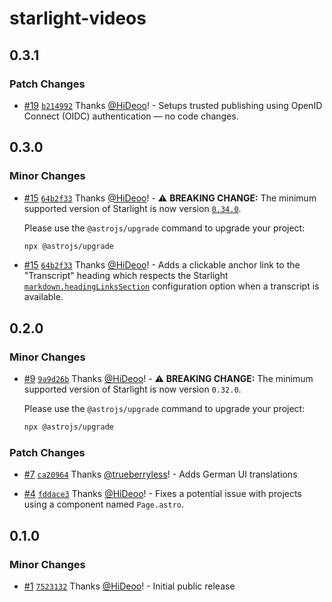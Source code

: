 # starlight-videos

## 0.3.1

### Patch Changes

- [#19](https://github.com/HiDeoo/starlight-videos/pull/19) [`b214992`](https://github.com/HiDeoo/starlight-videos/commit/b2149924f6908541f07b3f7bb579bc2df6516064) Thanks [@HiDeoo](https://github.com/HiDeoo)! - Setups trusted publishing using OpenID Connect (OIDC) authentication — no code changes.

## 0.3.0

### Minor Changes

- [#15](https://github.com/HiDeoo/starlight-videos/pull/15) [`64b2f33`](https://github.com/HiDeoo/starlight-videos/commit/64b2f33e5e51d89499f113eb439024d242419c04) Thanks [@HiDeoo](https://github.com/HiDeoo)! - ⚠️ **BREAKING CHANGE:** The minimum supported version of Starlight is now version [`0.34.0`](https://github.com/withastro/starlight/releases/tag/%40astrojs%2Fstarlight%400.34.0).

  Please use the `@astrojs/upgrade` command to upgrade your project:

  ```sh
  npx @astrojs/upgrade
  ```

- [#15](https://github.com/HiDeoo/starlight-videos/pull/15) [`64b2f33`](https://github.com/HiDeoo/starlight-videos/commit/64b2f33e5e51d89499f113eb439024d242419c04) Thanks [@HiDeoo](https://github.com/HiDeoo)! - Adds a clickable anchor link to the "Transcript" heading which respects the Starlight [`markdown.headingLinksSection`](https://starlight.astro.build/reference/configuration/#headinglinks) configuration option when a transcript is available.

## 0.2.0

### Minor Changes

- [#9](https://github.com/HiDeoo/starlight-videos/pull/9) [`9a9d26b`](https://github.com/HiDeoo/starlight-videos/commit/9a9d26b334798116ce5f0bb6cea02059b8b6beda) Thanks [@HiDeoo](https://github.com/HiDeoo)! - ⚠️ **BREAKING CHANGE:** The minimum supported version of Starlight is now version `0.32.0`.

  Please use the `@astrojs/upgrade` command to upgrade your project:

  ```sh
  npx @astrojs/upgrade
  ```

### Patch Changes

- [#7](https://github.com/HiDeoo/starlight-videos/pull/7) [`ca20964`](https://github.com/HiDeoo/starlight-videos/commit/ca20964b968bc7d66d42eb8836d96665d7032e3c) Thanks [@trueberryless](https://github.com/trueberryless)! - Adds German UI translations

- [#4](https://github.com/HiDeoo/starlight-videos/pull/4) [`fddace3`](https://github.com/HiDeoo/starlight-videos/commit/fddace3a9bcd6cef7e331ffdcb8bbd3e33d99dde) Thanks [@HiDeoo](https://github.com/HiDeoo)! - Fixes a potential issue with projects using a component named `Page.astro`.

## 0.1.0

### Minor Changes

- [#1](https://github.com/HiDeoo/starlight-videos/pull/1) [`7523132`](https://github.com/HiDeoo/starlight-videos/commit/75231329f7bf1d961f7bf5d08d00591a356f6ba9) Thanks [@HiDeoo](https://github.com/HiDeoo)! - Initial public release
